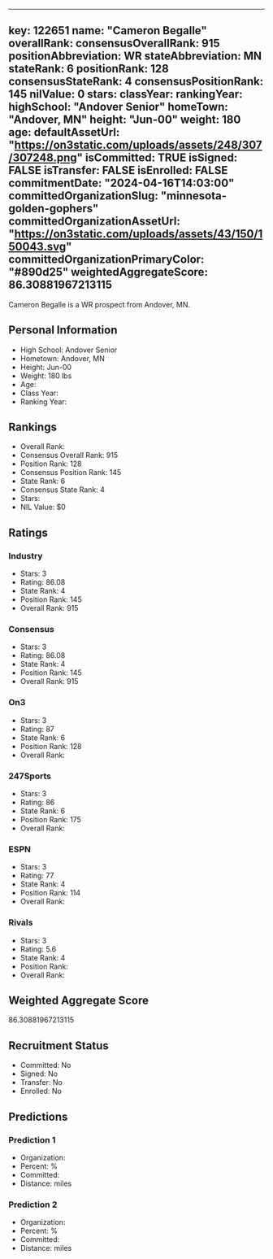 ---
  key: 122651
  name: "Cameron Begalle"
  overallRank: 
  consensusOverallRank: 915
  positionAbbreviation: WR
  stateAbbreviation: MN
  stateRank: 6
  positionRank: 128
  consensusStateRank: 4
  consensusPositionRank: 145
  nilValue: 0
  stars: 
  classYear: 
  rankingYear: 
  highSchool: "Andover Senior"
  homeTown: "Andover, MN"
  height: "Jun-00"
  weight: 180
  age: 
  defaultAssetUrl: "https://on3static.com/uploads/assets/248/307/307248.png"
  isCommitted: TRUE
  isSigned: FALSE
  isTransfer: FALSE
  isEnrolled: FALSE
  commitmentDate: "2024-04-16T14:03:00"
  committedOrganizationSlug: "minnesota-golden-gophers"
  committedOrganizationAssetUrl: "https://on3static.com/uploads/assets/43/150/150043.svg"
  committedOrganizationPrimaryColor: "#890d25"
  weightedAggregateScore: 86.30881967213115
  ---
  
  Cameron Begalle is a WR prospect from Andover, MN.
  
  ## Personal Information
  - High School: Andover Senior
  - Hometown: Andover, MN
  - Height: Jun-00
  - Weight: 180 lbs
  - Age: 
  - Class Year: 
  - Ranking Year: 
  
  ## Rankings
  - Overall Rank: 
  - Consensus Overall Rank: 915
  - Position Rank: 128
  - Consensus Position Rank: 145
  - State Rank: 6
  - Consensus State Rank: 4
  - Stars: 
  - NIL Value: $0
  
  ## Ratings
  
  ### Industry
  - Stars: 3
  - Rating: 86.08
  - State Rank: 4
  - Position Rank: 145
  - Overall Rank: 915
  
  ### Consensus
  - Stars: 3
  - Rating: 86.08
  - State Rank: 4
  - Position Rank: 145
  - Overall Rank: 915
  
  ### On3
  - Stars: 3
  - Rating: 87
  - State Rank: 6
  - Position Rank: 128
  - Overall Rank: 
  
  ### 247Sports
  - Stars: 3
  - Rating: 86
  - State Rank: 6
  - Position Rank: 175
  - Overall Rank: 
  
  ### ESPN
  - Stars: 3
  - Rating: 77
  - State Rank: 4
  - Position Rank: 114
  - Overall Rank: 
  
  ### Rivals
  - Stars: 3
  - Rating: 5.6
  - State Rank: 4
  - Position Rank: 
  - Overall Rank: 
  
  ## Weighted Aggregate Score
  86.30881967213115
  
  ## Recruitment Status
  - Committed: No
  - Signed: No
  - Transfer: No
  - Enrolled: No
  
  
  
  ## Predictions
  
  ### Prediction 1
  - Organization: 
  - Percent: %
  - Committed: 
  - Distance:  miles
  
  ### Prediction 2
  - Organization: 
  - Percent: %
  - Committed: 
  - Distance:  miles
  